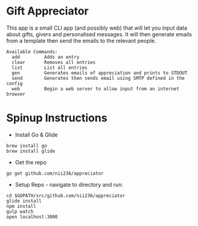 # Gift Appreciator

This app is a small CLI app (and possibly web) that will let you input data about gifts, givers and personalised messages. It will then generate emails from a template then send the emails to the relevant people.

```
Available Commands:
  add         Adds an entry
  clear       Removes all entries
  list        List all entries
  gen         Generates emails of appreciation and prints to STDOUT
  send        Generates then sends email using SMTP defined in the config
  web         Begin a web server to allow input from an internet browser
```

# Spinup Instructions

- Install Go & Glide

```
brew install go
brew install glide
```

- Get the repo

```
go get github.com/nii236/appreciator
```

- Setup Repo - navigate to directory and run:

```
cd $GOPATH/src/github.com/nii236/appreciator
glide install
npm install
gulp watch
open localhost:3000
```
